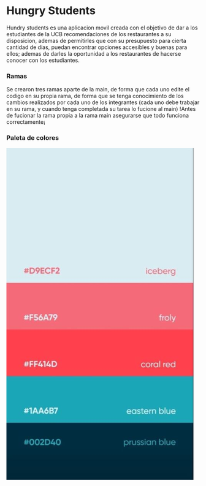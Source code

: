 # Hungry Students


Hundry students es una aplicacion movil creada con el objetivo de dar a los estudiantes de la UCB recomendaciones de los restaurantes a su disposicion, ademas de permitirles que con su presupuesto para cierta cantidad de dias, puedan encontrar opciones accesibles y buenas para ellos; ademas de darles la oportunidad a los restaurantes de hacerse conocer con los estudiantes.

### Ramas
Se crearon tres ramas aparte de la main, de forma que cada uno edite el codigo en su propia rama, de forma que se tenga conocimiento de los cambios realizados por cada uno de los integrantes (cada uno debe trabajar en su rama, y cuando tenga completada su tarea lo fucione al main)
!Antes de fucionar la rama propia a la rama main asegurarse que todo funciona correctamente¡
### Paleta de colores
![colores](/colorcitos.jpeg)
